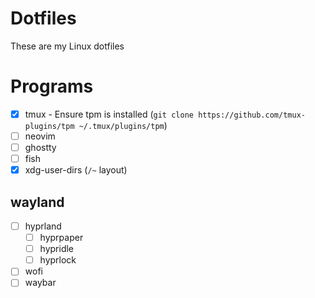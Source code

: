 # Dotfiles
These are my Linux dotfiles

# Programs
- [X] tmux - Ensure tpm is installed (`git clone https://github.com/tmux-plugins/tpm ~/.tmux/plugins/tpm`)
- [ ] neovim
- [ ] ghostty
- [ ] fish
- [X] xdg-user-dirs (`/~` layout)

## wayland
- [ ] hyprland
  - [ ] hyprpaper
  - [ ] hypridle
  - [ ] hyprlock
- [ ] wofi
- [ ] waybar
